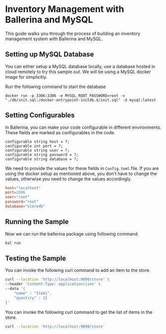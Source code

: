# Inventory Management with Ballerina and MySQL
This guide walks you through the process of building an inventory management system with Ballerina and MySQL.

## Setting up MySQL Database
You can either setup a MySQL database locally, use a database hosted in cloud remotely to try this sample out. We will be using a MySQL docker image for simplicitiy. 

Run the following command to start the database
```
docker run -p 3306:3306 -e MYSQL_ROOT_PASSWORD=root -v "./db/init.sql:/docker-entrypoint-initdb.d/init.sql" -d mysql:latest
```

## Setting Configurables
In Ballerina, you can make your code configurable in different environments. These fields are marked as configurables in the code.

```ballerina
configurable string host = ?;
configurable int port = ?;
configurable string user = ?;
configurable string password = ?;
configurable string database = ?;
```

We need to provide the values for these fields in `Config.toml` file. If you are using the docker setup as mentioned above, you don't have to change the values, otherwise you need to change the values accordingly.

```toml
host="localhost"
port=3306
user="root"
password="root"
database="storedb"
```

## Running the Sample
Now we can run the ballerina package using following command.

```bash
bal run
```

## Testing the Sample
You can invoke the following curl command to add an item to the store.

```bash
curl --location 'http://localhost:9090/store' \
--header 'Content-Type: application/json' \
--data '{
    "name" : "Item1",
    "quantity" : 11
}'

```

You can invoke the following curl command to get the list of items in the store.

```bash
curl --location 'http://localhost:9090/store'
```